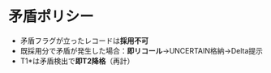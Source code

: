 # 矛盾ポリシー

- 矛盾フラグが立ったレコードは**採用不可**
- 既採用分で矛盾が発生した場合：**即リコール**→UNCERTAIN格納→Delta提示
- T1*は矛盾検出で**即T2降格**（再計）
